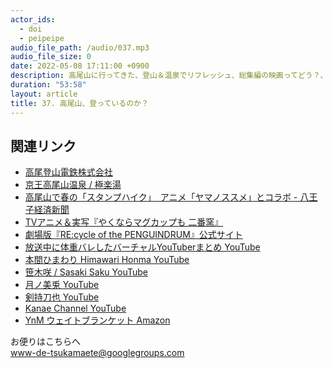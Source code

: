 ```yaml
---
actor_ids:
  - doi
  - peipeipe
audio_file_path: /audio/037.mp3
audio_file_size: 0
date: 2022-05-08 17:11:00 +0900
description: 高尾山に行ってきた、登山＆温泉でリフレッシュ、総集編の映画ってどう？、VTuver再入門について話しました。
duration: "53:58"
layout: article
title: 37. 高尾山、登っているのか？
---
```



## 関連リンク
- [高尾登山電鉄株式会社](https://www.takaotozan.co.jp/)
- [京王高尾山温泉 / 極楽湯](https://www.takaosan-onsen.jp/)
- [高尾山で春の「スタンプハイク」　アニメ「ヤマノススメ」とコラボ - 八王子経済新聞](https://hachioji.keizai.biz/headline/3394/)
- [TVアニメ＆実写『やくならマグカップも 二番窯』](https://yakumo-project.com/)
- [劇場版『RE:cycle of the PENGUINDRUM』公式サイト](https://penguindrum-movie.jp/)
- [放送中に体重バレしたバーチャルYouTuberまとめ  YouTube](https://www.youtube.com/watch?v=Jmm3Zm6NOuE)
- [本間ひまわり  Himawari Honma   YouTube](https://www.youtube.com/channel/UC0g1AE0DOjBYnLhkgoRWN1w)
- [笹木咲 / Sasaki Saku  YouTube](https://www.youtube.com/channel/UCoztvTULBYd3WmStqYeoHcA)
- [月ノ美兎  YouTube](https://www.youtube.com/channel/UCD-miitqNY3nyukJ4Fnf4_A)
- [剣持刀也  YouTube](https://www.youtube.com/channel/UCv1fFr156jc65EMiLbaLImw)
- [Kanae Channel  YouTube](https://www.youtube.com/c/KanaeChannel)
- [YnM ウェイトブランケット Amazon](https://www.amazon.co.jp/dp/B07CBNSLCS)


お便りはこちらへ<br/>
www-de-tsukamaete@googlegroups.com